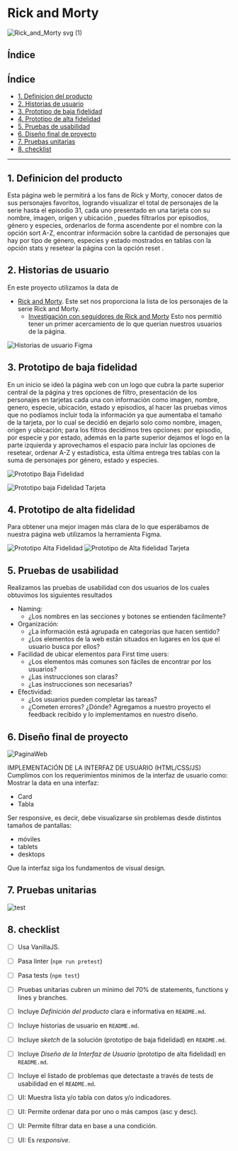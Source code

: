 # Rick and Morty 
![Rick_and_Morty svg (1)](https://user-images.githubusercontent.com/121992038/221997942-3cef4190-96a9-47a3-a235-c2a3374c2b67.png)


## Índice


## Índice

* [1. Definicion del producto](#1-definicion-del-producto)
* [2. Historias de usuario](#2-historias-de-usuario)
* [3. Prototipo de baja fidelidad](#3-prototipo-de-baja-fidelidad)
* [4. Prototipo de alta fidelidad](#4-prototipo-de-alta-fidelidad)
* [5. Pruebas de usabilidad](#5-pruebas-de-usabilidad)
* [6. Diseño final de proyecto](#6-diseño-final-de-proyecto)
* [7. Pruebas unitarias](#7-pruebas-unitarias)
* [8. checklist](#8-checklist)


***

## 1. Definicion del producto

Esta página web le permitirá a los fans de Rick y Morty, conocer datos de sus personajes favoritos, logrando visualizar el total de personajes de la serie hasta el episodio 31, cada uno presentado en una tarjeta con su nombre, imagen, origen y ubicación , puedes filtrarlos por episodios, género y especies, ordenarlos de forma ascendente por el nombre con la opción sort A-Z, encontrar información sobre la cantidad de personajes que hay por tipo de género, especies y estado mostrados en tablas con la opción stats y resetear la página con la opción reset .

## 2. Historias de usuario

En este proyecto utilizamos la data de
* [Rick and Morty](src/data/rickandmorty/rickandmorty.json).
  Este set nos proporciona la lista de los personajes de la serie Rick and
  Morty.
  - [Investigación con seguidores de Rick and Morty](src/data/rickandmorty/README.md)
  Esto nos permitió tener un primer acercamiento de lo que querian nuestros usuarios de la página.
  
![Historias de usuario Figma](https://user-images.githubusercontent.com/121992038/221998543-864748b7-92ab-460d-a590-37f3e54eae39.JPG)




## 3. Prototipo de baja fidelidad

En un inicio se ideó la página web con un logo que cubra la parte superior central de la página y tres opciones de filtro, presentación de los personajes en tarjetas cada una con información como imagen, nombre, genero, especie, ubicación, estado y episodios, al hacer las pruebas vimos que no podíamos incluir toda la información ya que aumentaba el tamaño de la tarjeta, por lo cual se decidió en dejarlo solo como nombre, imagen, origen y ubicación; para los filtros decidimos tres opciones: por episodio, por especie y por estado, además en la parte superior dejamos el logo en la parte izquierda y aprovechamos el espacio para incluir las opciones de resetear, ordenar A-Z y estadística, esta última entrega tres tablas con la suma de personajes por género, estado y especies.

![Prototipo Baja Fidelidad](https://user-images.githubusercontent.com/121992038/222008162-019beab0-bf6e-46f3-ba29-0e5811891071.jpg)

![Prototipo baja Fidelidad Tarjeta](https://user-images.githubusercontent.com/121992038/221999444-32c9e5fe-f7e2-4a3e-8b35-772ddaf485bb.JPG)




## 4. Prototipo de alta fidelidad

Para obtener una mejor imagen más clara de lo que esperábamos de nuestra página web utilizamos la herramienta Figma.

![Prototipo Alta Fidelidad](https://user-images.githubusercontent.com/121992038/221999934-149f1c8a-5a2e-46c3-9888-fe2f3ce7bc38.JPG)
![Prototipo de Alta fidelidad Tarjeta](https://user-images.githubusercontent.com/121992038/221999976-bbc31fa3-f6a2-4574-b880-cebdef27bd21.JPG)




## 5. Pruebas de usabilidad
Realizamos las pruebas de usabilidad con dos usuarios de los cuales obtuvimos los siguientes resultados
* Naming: 
  * ¿Los nombres en las secciones y botones se entienden fácilmente?
* Organización: 
  * ¿La información está agrupada en categorías que hacen sentido?
  * ¿Los elementos de la web están situados en lugares en los que el usuario busca por ellos?
* Facilidad de ubicar elementos para First time users: 
  * ¿Los elementos más comunes son fáciles de encontrar por los usuarios?
  * ¿Las instrucciones son claras?
  * ¿Las instrucciones son necesarias?
* Efectividad: 
  * ¿Los usuarios pueden completar las tareas?
  * ¿Cometen errores? ¿Dónde?
Agregamos a nuestro proyecto el feedback recibido y lo implementamos en nuestro diseño.

## 6. Diseño final de proyecto

  ![PaginaWeb](https://user-images.githubusercontent.com/121992038/222002278-b45f7d8e-b769-4dc3-8971-6bd2b297ec10.JPG)

IMPLEMENTACIÓN DE LA INTERFAZ DE USUARIO (HTML/CSS/JS)
Cumplimos con los requerimientos minimos de la interfaz de usuario como:
Mostrar la data en una interfaz:
* Card 
* Tabla

Ser responsive, es decir, debe visualizarse sin problemas desde distintos tamaños de pantallas: 
* móviles 
* tablets  
* desktops

Que la interfaz siga los fundamentos de visual design.




## 7. Pruebas unitarias

![test](https://user-images.githubusercontent.com/121992038/222003185-3fba7fc3-0ff6-4500-8316-673effa93b0c.JPG)


## 8. checklist

* [ ] Usa VanillaJS.
* [ ] Pasa linter (`npm run pretest`)
* [ ] Pasa tests (`npm test`)
* [ ] Pruebas unitarias cubren un mínimo del 70% de statements, functions y
  lines y branches.
* [ ] Incluye _Definición del producto_ clara e informativa en `README.md`.
* [ ] Incluye historias de usuario en `README.md`.
* [ ] Incluye _sketch_ de la solución (prototipo de baja fidelidad) en
  `README.md`.
* [ ] Incluye _Diseño de la Interfaz de Usuario_ (prototipo de alta fidelidad)
  en `README.md`.
* [ ] Incluye el listado de problemas que detectaste a través de tests de
  usabilidad en el `README.md`.
* [ ] UI: Muestra lista y/o tabla con datos y/o indicadores.
* [ ] UI: Permite ordenar data por uno o más campos (asc y desc).
* [ ] UI: Permite filtrar data en base a una condición.
* [ ] UI: Es _responsive_.







